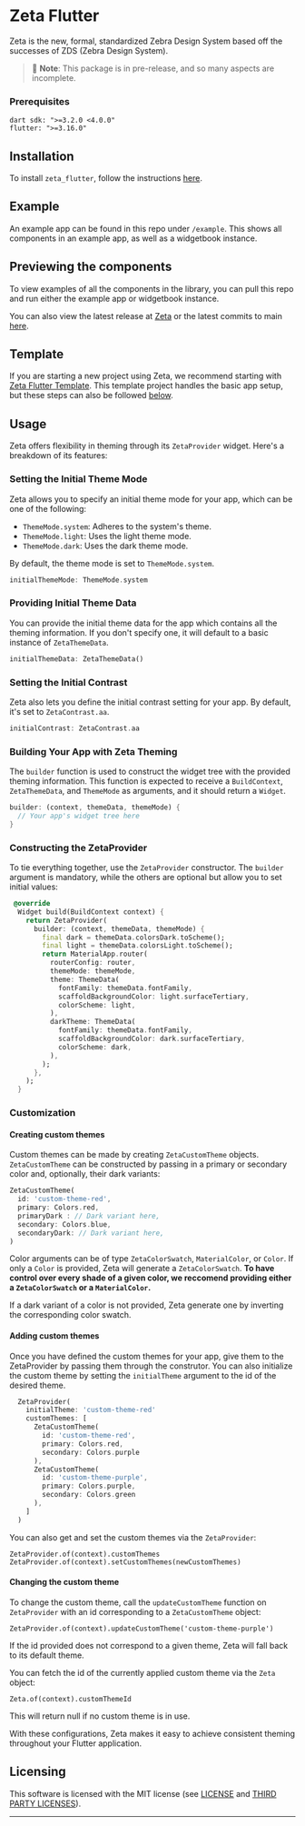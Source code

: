 # Zeta Flutter

Zeta is the new, formal, standardized Zebra Design System based off the successes of ZDS (Zebra Design System).

> 🚧 **Note**: This package is in pre-release, and so many aspects are incomplete.

### Prerequisites

```
dart sdk: ">=3.2.0 <4.0.0"
flutter: ">=3.16.0"
```

## Installation

To install `zeta_flutter`, follow the instructions [here](https://pub.dev/packages/zeta_flutter/install).

## Example

An example app can be found in this repo under `/example`. This shows all components in an example app, as well as a widgetbook instance.

## Previewing the components

To view examples of all the components in the library, you can pull this repo and run either the example app or widgetbook instance.

You can also view the latest release at [Zeta](https://zeta-ds.web.app/) or the latest commits to main [here](https://zeta-flutter-main.web.app/).

## Template

If you are starting a new project using Zeta, we recommend starting with [Zeta Flutter Template](https://github.com/zebradevs/zeta_flutter_template). This template project handles the basic app setup, but these steps can also be followed [below](#Usage).

## Usage

Zeta offers flexibility in theming through its `ZetaProvider` widget. Here's a breakdown of its features:

### Setting the Initial Theme Mode

Zeta allows you to specify an initial theme mode for your app, which can be one of the following:

- `ThemeMode.system`: Adheres to the system's theme.
- `ThemeMode.light`: Uses the light theme mode.
- `ThemeMode.dark`: Uses the dark theme mode.

By default, the theme mode is set to `ThemeMode.system`.

```dart
initialThemeMode: ThemeMode.system
```

### Providing Initial Theme Data

You can provide the initial theme data for the app which contains all the theming information. If you don't specify one, it will default to a basic instance of `ZetaThemeData`.

```dart
initialThemeData: ZetaThemeData()
```

### Setting the Initial Contrast

Zeta also lets you define the initial contrast setting for your app. By default, it's set to `ZetaContrast.aa`.

```dart
initialContrast: ZetaContrast.aa
```

### Building Your App with Zeta Theming

The `builder` function is used to construct the widget tree with the provided theming information. This function is expected to receive a `BuildContext`, `ZetaThemeData`, and `ThemeMode` as arguments, and it should return a `Widget`.

```dart
builder: (context, themeData, themeMode) {
  // Your app's widget tree here
}
```

### Constructing the ZetaProvider

To tie everything together, use the `ZetaProvider` constructor. The `builder` argument is mandatory, while the others are optional but allow you to set initial values:

```dart
 @override
  Widget build(BuildContext context) {
    return ZetaProvider(
      builder: (context, themeData, themeMode) {
        final dark = themeData.colorsDark.toScheme();
        final light = themeData.colorsLight.toScheme();
        return MaterialApp.router(
          routerConfig: router,
          themeMode: themeMode,
          theme: ThemeData(
            fontFamily: themeData.fontFamily,
            scaffoldBackgroundColor: light.surfaceTertiary,
            colorScheme: light,
          ),
          darkTheme: ThemeData(
            fontFamily: themeData.fontFamily,
            scaffoldBackgroundColor: dark.surfaceTertiary,
            colorScheme: dark,
          ),
        );
      },
    );
  }
```

### Customization

#### Creating custom themes

Custom themes can be made by creating `ZetaCustomTheme` objects. `ZetaCustomTheme` can be constructed by passing in a primary or secondary color and, optionally, their dark variants:

```dart
ZetaCustomTheme(
  id: 'custom-theme-red',
  primary: Colors.red,
  primaryDark : // Dark variant here,
  secondary: Colors.blue,
  secondaryDark: // Dark variant here,
)
```

Color arguments can be of type `ZetaColorSwatch`, `MaterialColor`, or `Color`. If only a `Color` is provided, Zeta will generate a `ZetaColorSwatch`. <b>To have control over every shade of a given color, we reccomend providing either a `ZetaColorSwatch` or a `MaterialColor`.</b>

If a dark variant of a color is not provided, Zeta generate one by inverting the corresponding color swatch.

#### Adding custom themes

Once you have defined the custom themes for your app, give them to the ZetaProvider by passing them through the construtor. You can also initialize the custom theme by setting the `initialTheme` argument to the id of the desired theme.

```dart
  ZetaProvider(
    initialTheme: 'custom-theme-red'
    customThemes: [
      ZetaCustomTheme(
        id: 'custom-theme-red',
        primary: Colors.red,
        secondary: Colors.purple
      ),
      ZetaCustomTheme(
        id: 'custom-theme-purple',
        primary: Colors.purple,
        secondary: Colors.green
      ),
    ]
  )
```

You can also get and set the custom themes via the `ZetaProvider`:

`ZetaProvider.of(context).customThemes`
`ZetaProvider.of(context).setCustomThemes(newCustomThemes)`

#### Changing the custom theme

To change the custom theme, call the `updateCustomTheme` function on `ZetaProvider` with an id corresponding to a `ZetaCustomTheme` object:

`ZetaProvider.of(context).updateCustomTheme('custom-theme-purple')`

If the id provided does not correspond to a given theme, Zeta will fall back to its default theme.

You can fetch the id of the currently applied custom theme via the `Zeta` object:

`Zeta.of(context).customThemeId`

This will return null if no custom theme is in use.

With these configurations, Zeta makes it easy to achieve consistent theming throughout your Flutter application.

## Licensing

This software is licensed with the MIT license (see [LICENSE](./LICENSE) and [THIRD PARTY LICENSES](./LICENSE-3RD-PARTY)).

---
